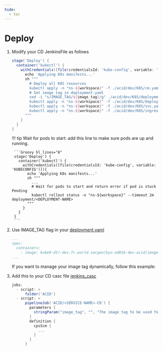 ```yaml
---
hide:
  - toc
---
```

# Deploy

1. Modify your CD JenkinsFile as follows

    ```Groovy
    stage('Deploy') {
      container('kubectl') {
        withCredentials([file(credentialsId: 'kube-config', variable: 'KUBECONFIG')]){
          echo 'Applying K8s manifests...'
          sh """
            # Deploy all K8S resources
            kubectl apply -n "ns-${workspace}" -f ./acid/dev/K8S/cm.yaml
            # Set image tag in deployment.yaml
            sed -i "s/IMAGE_TAG/${image_tag}/g" ./acid/dev/K8S/deployment.yaml
            kubectl apply -n "ns-${workspace}" -f ./acid/dev/K8S/deployment.yaml
            kubectl apply -n "ns-${workspace}" -f ./acid/dev/K8S/svc.yaml
            kubectl apply -n "ns-${workspace}" -f ./acid/dev/K8S/ingress.yaml
          """
        }
      }
    }
    ```

    !!! tip
        Wait for pods to start: add this line to make sure pods are up and running.

        ```Groovy hl_lines="8"
        stage('Deploy') {
          container('kubectl') {
            withCredentials([file(credentialsId: 'kube-config', variable: 'KUBECONFIG')]){
              echo 'Applying K8s manifests...'
              sh """
                ...
                # Wait for pods to start and return error if pod is stuck Pending
                kubectl rollout status -n "ns-${workspace}" --timeout 2m deployment/<DEPLOYMENT-NAME>
              """
            }
          }
        }
        ```

2. Use IMAGE_TAG flag in your [deployment.yaml](https://sgithub.fr.world.socgen/dds-itf-acid/acid-base/blob/main/acid/dev/K8S/deployment.yaml)

    ```yaml
    ...
    spec:
      containers:
        - image: kube9-dtr-dev.fr.world.socgen/byo-ad016-dev-acid/image-name-dev:IMAGE_TAG
    ...
    ```

    If you want to manage your image tag dynamically, follow this example:

3. Add this to your CD casc file [jenkins_casc](../extras/jcasc.md)

    ```groovy
    jobs:
      - script: >
          folder('ACID')
      - script: >
          pipelineJob('ACID/<SERVICE-NAME>-CD') {
            parameters {
              stringParam("image_tag", "", "The image tag to be used for deployment") # Parameters needed for the CD pipeline
            }
            definition {
              cpsScm {
                ...
              }
            }
          }
    ```
